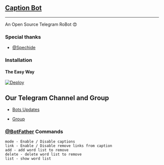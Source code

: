 ## [Caption Bot](https://telegram.dog/Super_Botz)
---

An Open Source Telegram RoBot  😍

### Special thanks

* [@Spechide](https://telegram.dog/spechide)

### Installation

#### The Easy Way

[![Deploy](https://www.herokucdn.com/deploy/button.svg)](https://heroku.com/deploy)

## Our Telegram Channel and Group

* [Bots Updates](https://telegram.dog/Super_Botz)

* [Group](https://telegram.dog/Super_Botz_support)


### [@BotFather](https://telegram.dog/BotFather) Commands

```
mode - Enable / Disable captions
link - Enable / Disable remove links from caption
add - add word list to remove
delete - delete word list to remove
list - show word list
```


